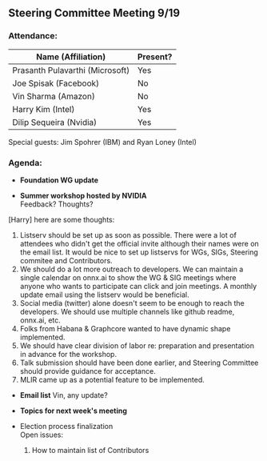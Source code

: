 ## Steering Committee Meeting 9/19

### Attendance:

| Name (Affiliation) | Present? |
| ------------------------------- | --- |
| Prasanth Pulavarthi (Microsoft) | Yes |
| Joe Spisak (Facebook)           | No |
| Vin Sharma (Amazon)             | No | 
| Harry Kim (Intel)               | Yes |
| Dilip Sequeira (Nvidia)         | Yes |

Special guests: Jim Spohrer (IBM) and Ryan Loney (Intel)

### Agenda:
* **Foundation WG update**

* **Summer workshop hosted by NVIDIA**  
Feedback? Thoughts?

[Harry] here are some thoughts: 
1) Listserv should be set up as soon as possible. There were a lot of attendees who didn't get the official invite although their names were on the email list. It would be nice to set up listservs for WGs, SIGs, Steering commitee and Contributors. 
2) We should do a lot more outreach to developers. We can maintain a single calendar on onnx.ai to show the WG & SIG meetings where anyone who wants to participate can click and join meetings. A monthly update email using the listserv would be beneficial.
3) Social media (twitter) alone doesn't seem to be enough to reach the developers. We should use multiple channels like github readme, onnx.ai, etc.
4) Folks from Habana & Graphcore wanted to have dynamic shape implemented.
5) We should have clear division of labor re: preparation and presentation in advance for the workshop. 
6) Talk submission should have been done earlier, and Steering Committee should provide guidance for acceptance. 
7) MLIR came up as a potential feature to be implemented. 

* **Email list**
Vin, any update?

* **Topics for next week's meeting**  
* Election process finalization  
  Open issues:  
  1) How to maintain list of Contributors

